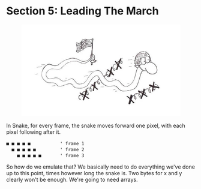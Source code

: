 # Section 5: Leading The March

<figure>
    <img src="images/leading-the-march.jpg" />
</figure>

In Snake, for every frame, the snake moves forward one pixel, with each
pixel following after it.

    ■ ■ ■ ■ ■           ' frame 1
      ■ ■ ■ ■ ■         ' frame 2
        ■ ■ ■ ■ ■       ' frame 3

So how do we emulate that? We basically need to do everything we've done
up to this point, times however long the snake is. Two bytes for x and y
clearly won't be enough. We're going to need arrays.
